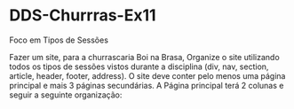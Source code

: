 # DDS-Churrras-Ex11
 Foco em Tipos de Sessões

Fazer um site, para a churrascaria Boi na Brasa, Organize o site utilizando todos os tipos de sessões vistos durante a disciplina (div, nav, section, article, header, footer, address). O site deve conter pelo menos uma página principal e mais 3 páginas secundárias. A Página principal terá 2 colunas e seguir a seguinte organização: